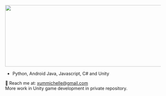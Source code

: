 <img src="https://user-images.githubusercontent.com/96635277/159150913-62867107-5666-4cc8-8e68-8f259bcceb53.png" width="665" height="200"/> 


* Python, Android Java, Javascript, C# and Unity 

📩 Reach me at: xummichelle@gmail.com  
More work in Unity game development in private repository.

<!--
**xummichelle/xummichelle** is a ✨ _special_ ✨ repository because its `README.md` (this file) appears on your GitHub profile.

Here are some ideas to get you started:

- 🔭 I’m currently working on ...
- 🌱 I’m currently learning ...
- 👯 I’m looking to collaborate on ...
- 🤔 I’m looking for help with ...
- 💬 Ask me about ...
- 📫 How to reach me: ...
- 😄 Pronouns: ...
- ⚡ Fun fact: ...
-->
